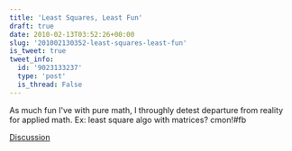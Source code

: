 ```yaml
---
title: 'Least Squares, Least Fun'
draft: true
date: 2010-02-13T03:52:26+00:00
slug: '201002130352-least-squares-least-fun'
is_tweet: true
tweet_info:
  id: '9023133237'
  type: 'post'
  is_thread: False
---
```




As much fun I've with pure math, I throughly detest departure from reality for applied math. Ex: least square algo with matrices? cmon!#fb

[Discussion](https://x.com/sytelus/status/9023133237)
